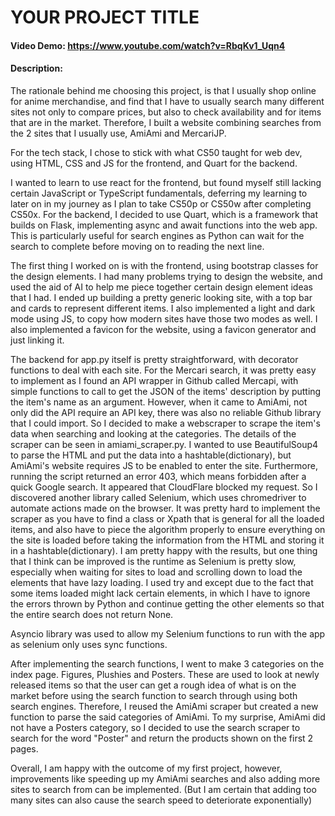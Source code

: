 # YOUR PROJECT TITLE
#### Video Demo: https://www.youtube.com/watch?v=RbqKv1_Uqn4
#### Description:
The rationale behind me choosing this project, is that I usually shop online for anime merchandise, and find that I have to usually search many different sites not only to compare prices, but also to check availability and for items that are in the market. Therefore, I built a website combining searches from the 2 sites that I usually use, AmiAmi and MercariJP. 

For the tech stack, I chose to stick with what CS50 taught for web dev, using HTML, CSS and JS for the frontend, and Quart for the backend.

I wanted to learn to use react for the frontend, but found myself still lacking certain JavaScript or TypeScript fundamentals, deferring my learning to later on in my journey as I plan to take CS50p or CS50w after completing CS50x. For the backend, I decided to use Quart, which is a framework that builds on Flask, implementing async and await functions into the web app. This is particularly useful for search engines as Python can wait for the search to complete before moving on to reading the next line.

The first thing I worked on is with the frontend, using bootstrap classes for the design elements. I had many problems trying to design the website, and used the aid of AI to help me piece together certain design element ideas that I had. I ended up building a pretty generic looking site, with a top bar and cards to represent different items. I also implemented a light and dark mode using JS, to copy how modern sites have those two modes as well. I also implemented a favicon for the website, using a favicon generator and just linking it.

The backend for app.py itself is pretty straightforward, with decorator functions to deal with each site. For the Mercari search, it was pretty easy to implement as I found an API wrapper in Github called Mercapi, with simple functions to call to get the JSON of the items' description by putting the item's name as an argument. However, when it came to AmiAmi, not only did the API require an API key, there was also no reliable Github library that I could import. So I decided to make a webscraper to scrape the item's data when searching and looking at the categories. The details of the scraper can be seen in amiami_scraper.py. I wanted to use BeautifulSoup4 to parse the HTML and put the data into a hashtable(dictionary), but AmiAmi's website requires JS to be enabled to enter the site. Furthermore, running the script returned an error 403, which means forbidden after a quick Google search. It appeared that CloudFlare blocked my request. So I discovered another library called Selenium, which uses chromedriver to automate actions made on the browser. It was pretty hard to implement the scraper as you have to find a class or Xpath that is general for all the loaded items, and also have to piece the algorithm properly to ensure everything on the site is loaded before taking the information from the HTML and storing it in a hashtable(dictionary). I am pretty happy with the results, but one thing that I think can be improved is the runtime as Selenium is pretty slow, especially when waiting for sites to load and scrolling down to load the elements that have lazy loading. I used try and except due to the fact that some items loaded might lack certain elements, in which I have to ignore the errors thrown by Python and continue getting the other elements so that the entire search does not return None.

Asyncio library was used to allow my Selenium functions to run with the app as selenium only uses sync functions.

After implementing the search functions, I went to make 3 categories on the index page. Figures, Plushies and Posters. These are used to look at newly released items so that the user can get a rough idea of what is on the market before using the search function to search through using both search engines. Therefore, I reused the AmiAmi scraper but created a new function to parse the said categories of AmiAmi. To my surprise, AmiAmi did not have a Posters category, so I decided to use the search scraper to search for the word "Poster" and return the products shown on the first 2 pages.

Overall, I am happy with the outcome of my first project, however, improvements like speeding up my AmiAmi searches and also adding more sites to search from can be implemented. (But I am certain that adding too many sites can also cause the search speed to deteriorate exponentially)